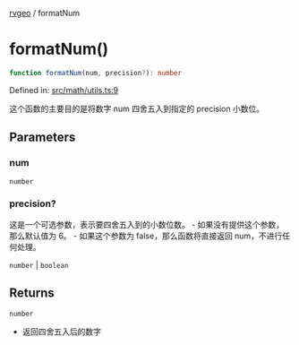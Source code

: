 [rvgeo](../index.md) / formatNum

# formatNum()

```ts
function formatNum(num, precision?): number
```

Defined in: [src/math/utils.ts:9](https://github.com/pzq123456/RVGeo/blob/e727f6f6e310621d656b74948bed9956ff45a613/src/math/utils.ts#L9)

这个函数的主要目的是将数字 num 四舍五入到指定的 precision 小数位。

## Parameters

### num

`number`

### precision?

这是一个可选参数，表示要四舍五入到的小数位数。
	- 如果没有提供这个参数，那么默认值为 6。
	- 如果这个参数为 false，那么函数将直接返回 num，不进行任何处理。

`number` | `boolean`

## Returns

`number`

- 返回四舍五入后的数字
